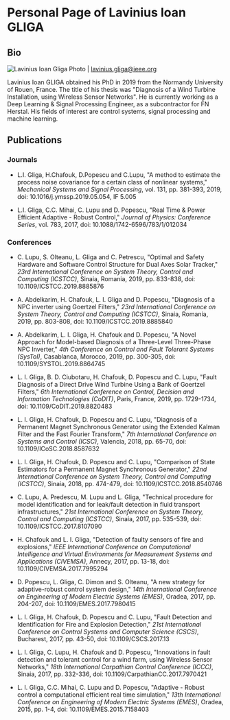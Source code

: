 # Personal Page of Lavinius Ioan GLIGA

## Bio

![Lavinius Ioan Gliga Photo](/myPhoto.png) | lavinius.gliga@ieee.org

Lavinius Ioan GLIGA obtained his PhD in 2019 from the Normandy University of Rouen, France. The title of his thesis was "Diagnosis of a Wind Turbine Installation, using Wireless Sensor Networks". He is currently working as a Deep Learning & Signal Processing Engineer, as a subcontractor for FN Herstal. His fields of interest are control systems, signal processing and machine learning.

## Publications

### Journals

* L.I. Gliga, H.Chafouk, D.Popescu and C.Lupu, "A method to estimate the process noise covariance for a certain class of nonlinear systems," _Mechanical Systems and Signal Processing_, vol. 131, pp. 381-393, 2019, doi: 10.1016/j.ymssp.2019.05.054, IF 5.005

*  L.I. Gliga, C.C. Mihai, C. Lupu and D. Popescu, "Real Time & Power Efficient Adaptive - Robust Control," _Journal of Physics: Conference Series_, vol. 783, 2017, doi: 10.1088/1742-6596/783/1/012034

### Conferences

* C. Lupu, S. Olteanu, L. Gliga and C. Petrescu, "Optimal and Safety Hardware and Software Control Structure for Dual Axes Solar Tracker," _23rd International Conference on System Theory, Control and Computing (ICSTCC)_, Sinaia, Romania, 2019, pp. 833-838, doi: 10.1109/ICSTCC.2019.8885876

* A. Abdelkarim, H. Chafouk, L. I. Gliga and D. Popescu, "Diagnosis of a NPC inverter using Goertzel Filters," _23rd International Conference on System Theory, Control and Computing (ICSTCC)_, Sinaia, Romania, 2019, pp. 803-808, doi: 10.1109/ICSTCC.2019.8885840

* A. Abdelkarim, L. I. Gliga, H. Chafouk and D. Popescu, "A Novel Approach for Model-based Diagnosis of a Three-Level Three-Phase NPC Inverter," _4th Conference on Control and Fault Tolerant Systems (SysTol)_, Casablanca, Morocco, 2019, pp. 300-305, doi: 10.1109/SYSTOL.2019.8864745

* L. I. Gliga, B. D. Ciubotaru, H. Chafouk, D. Popescu and C. Lupu, "Fault Diagnosis of a Direct Drive Wind Turbine Using a Bank of Goertzel Filters," _6th International Conference on Control, Decision and Information Technologies (CoDIT)_, Paris, France, 2019, pp. 1729-1734, doi: 10.1109/CoDIT.2019.8820483

* L. I. Gliga, H. Chafouk, D. Popescu and C. Lupu, "Diagnosis of a Permanent Magnet Synchronous Generator using the Extended Kalman Filter and the Fast Fourier Transform," _7th International Conference on Systems and Control (ICSC)_, Valencia, 2018, pp. 65-70, doi: 10.1109/ICoSC.2018.8587632

* L. I. Gliga, H. Chafouk, D. Popescu and C. Lupu, "Comparison of State Estimators for a Permanent Magnet Synchronous Generator," _22nd International Conference on System Theory, Control and Computing (ICSTCC)_, Sinaia, 2018, pp. 474-479, doi: 10.1109/ICSTCC.2018.8540746

* C. Lupu, A. Predescu, M. Lupu and L. Gliga, "Technical procedure for model identification and for leak/fault detection in fluid transport infrastructures," _21st International Conference on System Theory, Control and Computing (ICSTCC)_, Sinaia, 2017, pp. 535-539, doi: 10.1109/ICSTCC.2017.8107090

* H. Chafouk and L. I. Gliga, "Detection of faulty sensors of fire and explosions," _IEEE International Conference on Computational Intelligence and Virtual Environments for Measurement Systems and Applications (CIVEMSA)_, Annecy, 2017, pp. 13-18, doi: 10.1109/CIVEMSA.2017.7995294

* D. Popescu, L. Gliga, C. Dimon and S. Olteanu, "A new strategy for adaptive-robust control system design," _14th International Conference on Engineering of Modern Electric Systems (EMES)_, Oradea, 2017, pp. 204-207, doi: 10.1109/EMES.2017.7980415

* L. I. Gliga, H. Chafouk, D. Popescu and C. Lupu, "Fault Detection and Identification for Fire and Explosion Detection," _21st International Conference on Control Systems and Computer Science (CSCS)_, Bucharest, 2017, pp. 43-50, doi: 10.1109/CSCS.2017.13

* L. I. Gliga, C. Lupu, H. Chafouk and D. Popescu, "Innovations in fault detection and tolerant control for a wind farm, using Wireless Sensor Networks," _18th International Carpathian Control Conference (ICCC)_, Sinaia, 2017, pp. 332-336, doi: 10.1109/CarpathianCC.2017.7970421

* L. I. Gliga, C.C. Mihai, C. Lupu and D. Popescu, "Adaptive - Robust control a computational efficient real time simulation," _13th International Conference on Engineering of Modern Electric Systems (EMES)_, Oradea, 2015, pp. 1-4, doi: 10.1109/EMES.2015.7158403
